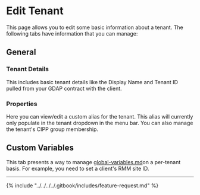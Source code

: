 # Edit Tenant

This page allows you to edit some basic information about a tenant. The following tabs have information that you can manage:

## General

### Tenant Details

This includes basic tenant details like the Display Name and Tenant ID pulled from your GDAP contract with the client.

### Properties

Here you can view/edit a custom alias for the tenant. This alias will currently only populate in the tenant dropdown in the menu bar. You can also manage the tenant's CIPP group membership.

## Custom Variables

This tab presents a way to manage [global-variables.md](../../../cipp/settings/global-variables.md "mention")on a per-tenant basis. For example, you need to set a client's RMM site ID.

***

{% include "../../../../.gitbook/includes/feature-request.md" %}
